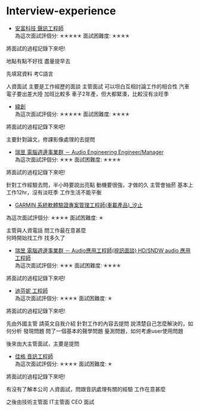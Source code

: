 
# Interview-experience

*   [安富科技  聲訊工程師](#overview)   
為這次面試評個分:
✭✭✭✭✭
面試困難度:
✭✭✭✭

將面試的過程記錄下來吧!


地點有點不好找 盡量提早去

先填寫資料
考C語言

人資面試
   主要是工作經歷的面談
主管面試
  可以坦白互相討論工作的相合性
  汽車電子要出差大陸
  加班比較多
  車子2年產，但大都緊湊，比較沒有淡旺季


*   [緯創](#overview)   
為這次面試評個分:
✭✭✭✭✭
面試困難度:
✭✭✭✭

將面試的過程記錄下來吧!

  
  主要針對論文，修課影像處理的去提問




*   [瑞昱  電腦週邊事業群 － Audio Engineering Engineer/Manager ](#overview)   
為這次面試評個分:
✭✭✭
面試困難度:
✭✭✭✭

將面試的過程記錄下來吧!

針對工作經驗去問，半小時要說出亮點
動機要很強，才做的久
主管會抽菸
基本上工作12hr，沒有淡旺季
工作生活不能平衡





*   [GARMIN  系統軟體驗證專案管理工程師(車載產品)_汐止 ](#overview)   

為這次面試評個分:
✭✭✭✭
面試困難度:
✭


主管與人資電話
問工作最在意甚麼  
何時開始找工作
找多久了






*   [瑞昱  電腦週邊事業群 － Audio應用工程師(視訊面談)  HD/SNDW audio 應用工程師](#overview)   
為這次面試評個分:
✭✭✭
面試困難度:
✭✭✭✭

將面試的過程記錄下來吧!










*   [迪芬妮  工程師](#overview)   
為這次面試評個分:
✭✭✭✭
面試困難度:
✭

將面試的過程記錄下來吧!


先由外國主管  請英文自我介紹
針對工作的內容去提問
說清楚自己怎麼解決的，如何分析 發現問題
問了一個基本的聲學問題 量測問題，如何考慮user使用問題

後來由大主管面試，主要是提問



*   [佳格  音訊工程師](#overview)   
為這次面試評個分:
✭✭✭✭
面試困難度:
✭

將面試的過程記錄下來吧!


有沒有了解本公司
人資面試，問跟音訊處理有關的經驗
工作在意甚麼

之後由技術主管面
IT主管面
CEO 面試













